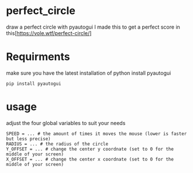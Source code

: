 # perfect_circle
draw a perfect circle with pyautogui
I made this to get a perfect score in this[https://vole.wtf/perfect-circle/]
# Requirments
make sure you have the latest installation of python
install pyautogui
```
pip install pyautogui
```
# usage 
adjust the four global variables to suit your needs
```
SPEED = ... # the amount of times it moves the mouse (lower is faster but less precise)
RADIUS = ... # the radius of the circle
Y_OFFSET = ... # change the center y coordnate (set to 0 for the middle of your screen)
X_OFFSET = ... # change the center x coordnate (set to 0 for the middle of your screen)
```
